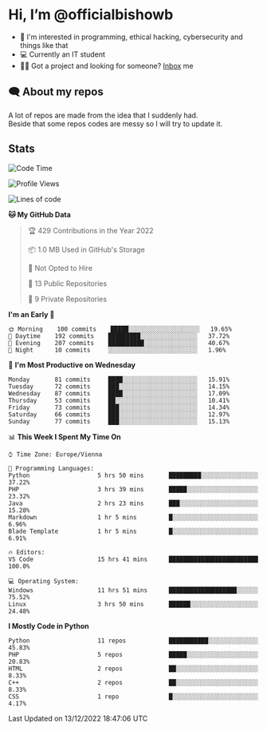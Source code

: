 # Hi, I’m @officialbishowb

- 👀 I'm interested in programming, ethical hacking, cybersecurity and things like that
- 💻 Currently an IT student
- 👩‍💻 Got a project and looking for someone? [Inbox](https://t.me/officialbishowb) me

## 🗨 About my repos
<p>A lot of repos are made from the idea that I suddenly had.<br>
Beside that some repos codes are messy so I will try to update it.</p>

## Stats
<!--START_SECTION:waka-->
![Code Time](http://img.shields.io/badge/Code%20Time-498%20hrs%2026%20mins-blue)

![Profile Views](http://img.shields.io/badge/Profile%20Views-0-blue)

![Lines of code](https://img.shields.io/badge/From%20Hello%20World%20I%27ve%20Written--255%20Thousand%20lines%20of%20code-blue)

**🐱 My GitHub Data** 

> 🏆 429 Contributions in the Year 2022
 > 
> 📦 1.0 MB Used in GitHub's Storage 
 > 
> 🚫 Not Opted to Hire
 > 
> 📜 13 Public Repositories 
 > 
> 🔑 9 Private Repositories  
 > 
**I'm an Early 🐤** 

```text
🌞 Morning    100 commits    █████░░░░░░░░░░░░░░░░░░░░   19.65% 
🌆 Daytime    192 commits    █████████░░░░░░░░░░░░░░░░   37.72% 
🌃 Evening    207 commits    ██████████░░░░░░░░░░░░░░░   40.67% 
🌙 Night      10 commits     ░░░░░░░░░░░░░░░░░░░░░░░░░   1.96%

```
📅 **I'm Most Productive on Wednesday** 

```text
Monday       81 commits     ████░░░░░░░░░░░░░░░░░░░░░   15.91% 
Tuesday      72 commits     ███░░░░░░░░░░░░░░░░░░░░░░   14.15% 
Wednesday    87 commits     ████░░░░░░░░░░░░░░░░░░░░░   17.09% 
Thursday     53 commits     ██░░░░░░░░░░░░░░░░░░░░░░░   10.41% 
Friday       73 commits     ███░░░░░░░░░░░░░░░░░░░░░░   14.34% 
Saturday     66 commits     ███░░░░░░░░░░░░░░░░░░░░░░   12.97% 
Sunday       77 commits     ███░░░░░░░░░░░░░░░░░░░░░░   15.13%

```


📊 **This Week I Spent My Time On** 

```text
⌚︎ Time Zone: Europe/Vienna

💬 Programming Languages: 
Python                   5 hrs 50 mins       █████████░░░░░░░░░░░░░░░░   37.22% 
PHP                      3 hrs 39 mins       █████░░░░░░░░░░░░░░░░░░░░   23.32% 
Java                     2 hrs 23 mins       ███░░░░░░░░░░░░░░░░░░░░░░   15.28% 
Markdown                 1 hr 5 mins         █░░░░░░░░░░░░░░░░░░░░░░░░   6.96% 
Blade Template           1 hr 5 mins         █░░░░░░░░░░░░░░░░░░░░░░░░   6.91%

🔥 Editors: 
VS Code                  15 hrs 41 mins      █████████████████████████   100.0%

💻 Operating System: 
Windows                  11 hrs 51 mins      ███████████████████░░░░░░   75.52% 
Linux                    3 hrs 50 mins       ██████░░░░░░░░░░░░░░░░░░░   24.48%

```

**I Mostly Code in Python** 

```text
Python                   11 repos            ███████████░░░░░░░░░░░░░░   45.83% 
PHP                      5 repos             █████░░░░░░░░░░░░░░░░░░░░   20.83% 
HTML                     2 repos             ██░░░░░░░░░░░░░░░░░░░░░░░   8.33% 
C++                      2 repos             ██░░░░░░░░░░░░░░░░░░░░░░░   8.33% 
CSS                      1 repo              █░░░░░░░░░░░░░░░░░░░░░░░░   4.17%

```



 Last Updated on 13/12/2022 18:47:06 UTC
<!--END_SECTION:waka-->
 

<!---
officialbishowb/officialbishowb is a ✨ special ✨ repository because its `README.md` (this file) appears on your GitHub profile.
You can click the Preview link to take a look at your changes.
--->
